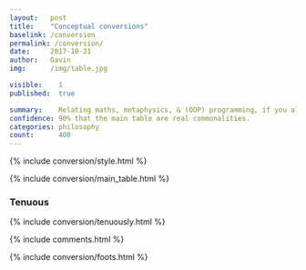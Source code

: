 ```yaml
---
layout:   post
title:    "Conceptual conversions"
baselink: /conversion
permalink: /conversion/
date:     2017-10-21
author:   Gavin 
img:      /img/table.jpg

visible:    1
published:  true

summary:    Relating maths, metaphysics, & (OOP) programming, if you already know one.
confidence: 90% that the main table are real commonalities.
categories: philosophy
count:      400
---
```



{%  include conversion/style.html    %}

{%  include conversion/main_table.html    %}


<div class="accordion">
  <h3>Tenuous</h3>
  <div>
    {%  include conversion/tenuously.html    %}
  </div>
</div>


{%  include comments.html %}

{%  include conversion/foots.html    %}
